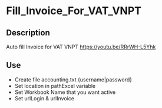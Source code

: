 # Fill_Invoice_For_VAT_VNPT
## Description
Auto fill Invoice for VAT VNPT
https://youtu.be/RRrWH-L5Yhk

## Use
- Create file accounting.txt {username|password}
- Set location in pathExcel variable
- Set Workbook Name that you want active
- Set urlLogin & urlInvoice